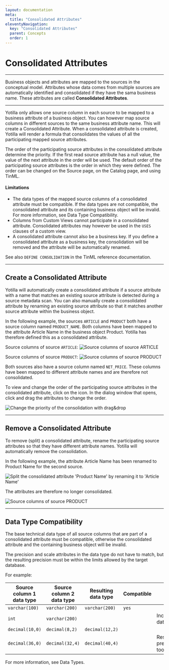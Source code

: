 ```yaml
---
layout: documentation
meta:
  title: "Consolidated Attributes"
eleventyNavigation:
  key: "Consolidated Attributes"
  parent: Concepts
  order: 1
---
```


# Consolidated Attributes

***
<p class="lead">
Business objects and attributes are mapped to the sources in the conceptual model.
Attributes whose data comes from multiple sources are automatically identified and consolidated if they have the sama business name.
These attributes are called <strong>Consolidated Attributes</strong>.
</p>

***

Yotilla only allows one source column in each source to be mapped to a business attribute of a business object. You can however map source columns in different sources to the same business attribute name. This will create a Consolidated Attribute. When a consolidated attribute is created, Yotilla will render a formula that consolidates the values of all the participating mapped source attributes.

The order of the participating source attributes in the consolidated attribute determine the priority. If the first read source attribute has a null value, the value of the next attribute in the order will be used. The default order of the participating source attributes is the order in which they were defined. The order can be changed on the Source page, on the Catalog page, and using TinML.


<div class="callout callout-info" markdown='1'>

#### Limitations

* The data types of the mapped source columns of a consolidated attribute must be compatible. If the data types are not compatible, the consolidated attribute and its containing business object will be invalid. For more information, see Data Type Compatibility.
* Columns from Custom Views cannot participate in a consolidated attribute. Consolidated attributes may however be used in the `USES` clauses of a custom view.
* A consolidated attribute cannot also be a business key. If you define a consolidated attribute as a business key, the consolidation will be removed and the attribute will be automatically renamed.

See also `DEFINE CONSOLIDATION` in the TinML reference documentation.
</div>

***

## Create a Consolidated Attribute
Yotilla will automatically create a consolidated attribute if a source attribute with a name that matches an existing source attribute is detected during a source metadata scan.
You can also manually create a consolidated attribute by renaming an existing source attribute so that it matches another source attribute within the business object.

In the following example, the sources `ARTICLE` and `PRODUCT` both have a source column named `PRODUCT_NAME`.
Both columns have been mapped to the attribute Article Name in the business object Product.
Yotilla has therefore defined this as a consolidated attribute.

Source columns of source `ARTICLE`:
<img src="{{ '/assets/images/documentation/ca-example-1a.png' | url}}" class="img-fluid" alt="Source columns of source ARTICLE" />

Source columns of source `PRODUCT`:
<img src="{{ '/assets/images/documentation/ca-example-2.png' | url}}" class="img-fluid" alt="Source columns of source PRODUCT" />

Both sources also have a source column named `NET_PRICE`. These columns have been mapped to different attribute names and are therefore not consolidated.

To view and change the order of the participating source attributes in the consolidated attribute, click on the icon.
In the dialog window that opens, click and drag the attributes to change the order.

<img src="{{ '/assets/images/documentation/ca-change-order.png' | url}}" class="img-fluid" alt="Change the priority of the consolidation with drag&drop" />

***

## Remove a Consolidated Attribute

To remove (split) a consolidated attribute, rename the participating source attributes so that they have different attribute names.
Yotilla will automatically remove the consolidation.

In the following example, the attribute Article Name has been renamed to Product Name for the second source.

<img src="{{ '/assets/images/documentation/ca-example-1b.png' | url}}" class="img-fluid" alt="Split the consolidated attribute 'Product Name' by renaming it to 'Article Name'" />

The attributes are therefore no longer consolidated.

<img src="{{ '/assets/images/documentation/ca-example-2b.png' | url}}" class="img-fluid" alt="Source columns of source PRODUCT" />

***

## Data Type Compatibility

The base technical data type of all source columns that are part of a consolidated attribute must be compatible, otherwise the consolidated attribute and the containing business object will be invalid.

The precision and scale attributes in the data type do not have to match, but the resulting precision must be within the limits allowed by the target database.

For example:

| Source column 1 data type	 | Source column 2 data type	 | Resulting data type	 | Compatible | Note                              |
|----------------------------|----------------------------|----------------------|------------|-----------------------------------|
| `varchar(100)`             | `varchar(200)`               | 	`varchar(200)`      | `yes`      |                                   |
| `int`	                       | `varchar(200)`	|                      |            | Incompatible data types           |
| `decimal(10,0)` | `decimal(8,2)` |	`decimal(12,2)`|            |                                   |
| `decimal(36,0)` | `decimal(32,4)` |	`decimal(40,4)`|            | Resulting precision is too large  |


For more information, see Data Types.
